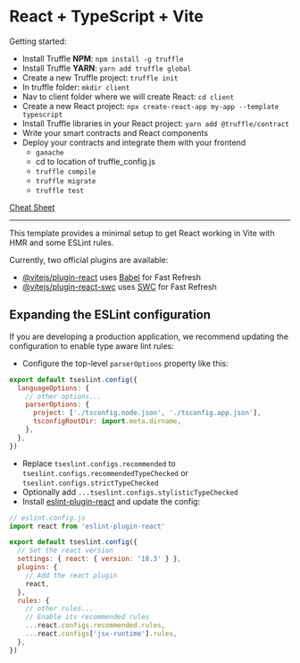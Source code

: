 # React + TypeScript + Vite

Getting started:

- Install Truffle **NPM**: `npm install -g truffle`
- Install Truffle **YARN**: `yarn add truffle global`
- Create a new Truffle project: `truffle init`
- In truffle folder: `mkdir client`
- Nav to client folder where we will create React: `cd client`
- Create a new React project: `npx create-react-app my-app --template typescript`
- Install Truffle libraries in your React project: `yarn add @truffle/contract`
- Write your smart contracts and React components
- Deploy your contracts and integrate them with your frontend 
  - `ganache`
  - cd to location of truffle_config.js
  - `truffle compile`
  - `truffle migrate`
  - `truffle test`
  
[Cheat Sheet](SolidityCheatSheet.md)


----

This template provides a minimal setup to get React working in Vite with HMR and some ESLint rules.

Currently, two official plugins are available:

- [@vitejs/plugin-react](https://github.com/vitejs/vite-plugin-react/blob/main/packages/plugin-react/README.md) uses [Babel](https://babeljs.io/) for Fast Refresh
- [@vitejs/plugin-react-swc](https://github.com/vitejs/vite-plugin-react-swc) uses [SWC](https://swc.rs/) for Fast Refresh

## Expanding the ESLint configuration

If you are developing a production application, we recommend updating the configuration to enable type aware lint rules:

- Configure the top-level `parserOptions` property like this:

```js
export default tseslint.config({
  languageOptions: {
    // other options...
    parserOptions: {
      project: ['./tsconfig.node.json', './tsconfig.app.json'],
      tsconfigRootDir: import.meta.dirname,
    },
  },
})
```

- Replace `tseslint.configs.recommended` to `tseslint.configs.recommendedTypeChecked` or `tseslint.configs.strictTypeChecked`
- Optionally add `...tseslint.configs.stylisticTypeChecked`
- Install [eslint-plugin-react](https://github.com/jsx-eslint/eslint-plugin-react) and update the config:

```js
// eslint.config.js
import react from 'eslint-plugin-react'

export default tseslint.config({
  // Set the react version
  settings: { react: { version: '18.3' } },
  plugins: {
    // Add the react plugin
    react,
  },
  rules: {
    // other rules...
    // Enable its recommended rules
    ...react.configs.recommended.rules,
    ...react.configs['jsx-runtime'].rules,
  },
})
```
